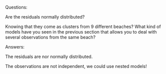Questions: 

Are the residuals normally distributed?

Knowing that they come as clusters from 9 different beaches? 
What kind of models have you seen in the previous section that allows you to deal with several observations from the same beach?

Answers: 

The residuals are nor normally distributed.

The observations are not independent, we could use nested models!
